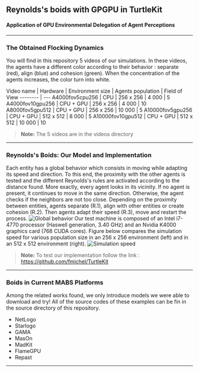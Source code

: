 **Reynolds's boids with GPGPU in TurtleKit**
-------------
#### Application of GPU Environmental Delegation of Agent Perceptions

----------

### The Obtained Flocking Dynamics
You will find in this repository 5 videos of our simulations. In these videos, the agents have a different color according to their behavior : separate (red), align (blue) and cohesion (green). When the concentration of the agents increases, the color turn into white.

Video name | Hardware | Environment size | Agents population | Field of View
-------- | ---
A4000fov5cpu256 | CPU | 256 x 256 | 4 000  | 5
A4000fov10gpu256 | CPU + GPU | 256 x 256 | 4 000  | 10
A8000fov5gpu512 | CPU + GPU | 256 x 256 | 10 000 | 5
A10000fov5gpu256 | CPU + GPU | 512 x 512 | 8 000 | 5
A10000fov10gpu512 | CPU + GPU | 512 x 512 | 10 000 | 10

> **Note:** The 5 videos are in the videos directory

----------

### Reynolds's Boids: Our Model and Implementation

Each entity has a global behavior which consists in moving while adapting its speed and direction. To this end, the proximity with the other agents is tested and the different Reynolds's rules are activated according to the distance found. More exactly, every agent looks in its vicinity. If no agent is present, it continues to move in the same direction. Otherwise, the agent checks if the neighbors are not too close. Depending on the proximity between entities, agents separate (R.1), align with other entities or create cohesion (R.2). Then agents adapt their speed (R.3), move and restart the process.
![Global behavior](https://octodex.github.com/images/yaktocat.png)
Our test machine is composed of an Intel i7-4770 processor (Haswell generation, 3.40 GHz) and an Nvidia K4000 graphics card (768 CUDA cores). Figure below compares the simulation speed for various population size in an 256 x 256 environment (left) and in an 512 x 512 environment (right). 
![Simulation speed](https://octodex.github.com/images/yaktocat.png)

> **Note:** To test our implementation follow the link : https://github.com/fmichel/TurtleKit

----------

### Boids in Current MABS Platforms

Among the related works found, we only introduce models we were able to download and try! All of the source codes of these examples can be fin in the source directory of this repository.

* NetLogo
* Starlogo
* GAMA
* MasOn
* MadKit
* FlameGPU
* Repast

----------
